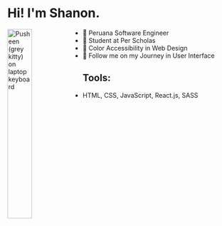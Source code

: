 # Hi! I'm Shanon.
<img align="left"
    src="https://media1.giphy.com/media/9oa3sE4IdWbqO61WGT/giphy.gif?cid=ecf05e47irkx0225h3e8wdyv6wbkvj691crbwj4eo2h4eeeq&ep=v1_stickers_search&rid=giphy.gif&ct=s"
    alt="Pusheen (grey kitty) on laptop keyboard"
    width="33%">
- :stars: Peruana Software Engineer
- :pencil: Student at Per Scholas
- :sparkling_heart: Color Accessibility in Web Design
- :love_letter: Follow me on my Journey in User Interface
## Tools:
- HTML, CSS, JavaScript, React.js, SASS